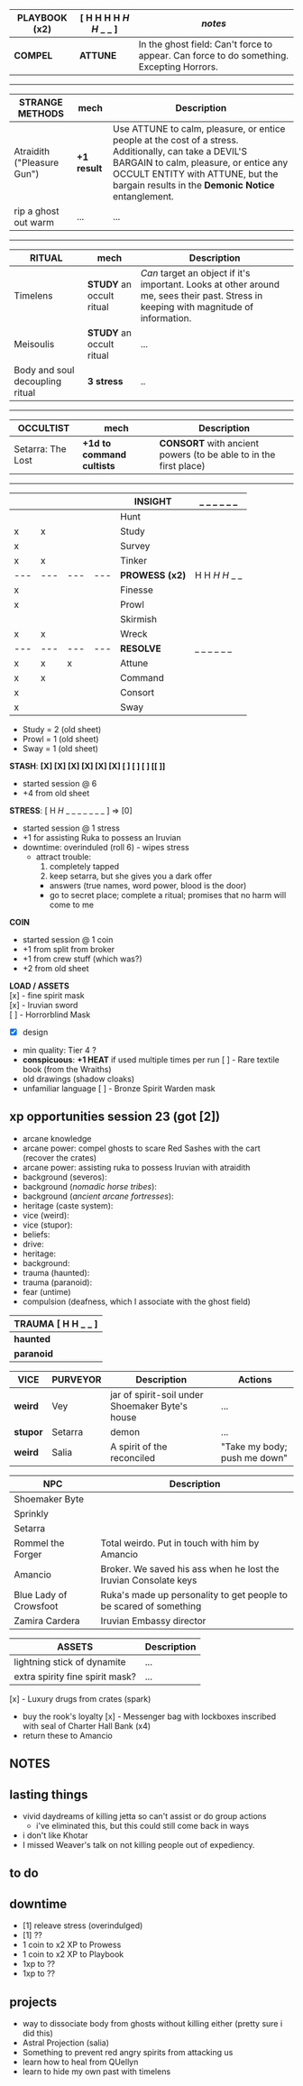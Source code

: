 
| PLAYBOOK (x2) | [ H H H H _H H_ _ _ ] | _notes_ |
| --- | --- | --- |
| __COMPEL__ |  __ATTUNE__ | In the ghost field: Can't force to appear. Can force to do something. Excepting Horrors. |
---
| __STRANGE METHODS__ |  mech | Description |
| --- | --- | --- | 
| Atraidith ("Pleasure Gun") | __+1 result__ | Use ATTUNE to calm, pleasure, or entice people at the cost of a stress. Additionally, can take a DEVIL'S BARGAIN to calm, pleasure, or entice any OCCULT ENTITY with ATTUNE, but the bargain results in the __Demonic Notice__ entanglement. |
| rip a ghost out warm | ... |  ... |
---
| __RITUAL__ |  mech | Description |
| --- | --- | --- | 
| Timelens | __STUDY__ an occult ritual | _Can_ target an object if it's important. Looks at other around me, sees their past. Stress in keeping with magnitude of information. |
| Meisoulis | __STUDY__ an occult ritual |  ... |
| Body and soul decoupling ritual | __3 stress__ | .. |
---
| __OCCULTIST__ |  mech | Description |
| --- | --- | --- | 
| Setarra: The Lost | __+1d to command cultists__  |  __CONSORT__ with ancient powers (to be able to in the first place) |
---
|  |  |  |  | __INSIGHT__ | _ _ _ _ _ _  | 
| --- | --- | --- | --- | --- | --- |
|   |   |   |   | Hunt |  | 
| x | x |   |   | Study |  | 
| x |   |   |   | Survey |  | 
| x | x |   |   | Tinker |  | 
| --- | --- | --- | --- | __PROWESS (x2)__ | H H _H H_ _ _ | 
| x |   |   |   | Finesse |  | 
| x |   |   |   | Prowl |  | 
|   |   |   |   | Skirmish |  | 
| x | x |   |   | Wreck |  | 
| --- | --- | --- | --- | __RESOLVE__ | _ _ _ _ _ _ | 
| x | x | x |   | Attune |  | 
| x | x  |   |   | Command |  | 
| x |  |   |   | Consort |  | 
| x |  |   |   | Sway |  | 

- Study =   2 (old sheet)
- Prowl = 1 (old sheet)
- Sway = 1 (old sheet)

__STASH__: __[X] [X] [X] [X] [X] [X] [ ] [ ] [ ] [[ ]]__  
- started session @ 6
- +4 from old sheet

__STRESS__: [ H _H_ _ _ _ _ _ _ _ ]  => [0]
- started session @ 1 stress  
- +1 for assisting Ruka to possess an Iruvian  
- downtime: overinduled (roll 6) - wipes stress
  - attract trouble: 
    1. completely tapped
    2. keep setarra, but she gives you a dark offer
      - answers (true names, word power, blood is the door)
      - go to secret place; complete a ritual; promises that no harm will come to me

__COIN__
- started session @ 1 coin
- +1 from split from broker
- +1 from crew stuff (which was?)
- +2 from old sheet

__LOAD / ASSETS__  
[x] - fine spirit mask  
[x] - Iruvian sword  
[ ] - Horrorblind Mask
  - [x] design
  - min quality: Tier 4 ?
  - __conspicuous__: __+1 HEAT__ if used multiple times per run
[ ] - Rare textile book (from the Wraiths)  
  - old drawings (shadow cloaks)
  - unfamiliar language
[ ] - Bronze Spirit Warden mask

## xp opportunities session 23 (got [2])

- arcane knowledge
- arcane power: compel ghosts to scare Red Sashes with the cart (recover the crates)
- arcane power: assisting ruka to possess Iruvian with atraidith
- background (severos):
- background (_nomadic horse tribes_): 
- background (_ancient arcane fortresses_): 
- heritage (caste system): 
- vice (weird): 
- vice (stupor): 
- beliefs: 
- drive: 
- heritage: 
- background: 
- trauma (haunted): 
- trauma (paranoid): 
- fear (untime)
- compulsion (deafness, which I associate with the ghost field)

| TRAUMA [ H H _ _ ] |
| --- |
| __haunted__ |
| __paranoid__ |

| VICE | PURVEYOR | Description | Actions |
| --- | --- | --- | --- |
| __weird__ | Vey | jar of spirit-soil under Shoemaker Byte's house | ... | 
| __stupor__ | Setarra | demon | ... | 
| __weird__ | Salia | A spirit of the reconciled | "Take my body; push me down" |

| NPC | Description |
| --- | --- |
| Shoemaker Byte |  |
| Sprinkly |   |
| Setarra |  |
| Rommel the Forger | Total weirdo. Put in touch with him by Amancio | 
| Amancio | Broker. We saved his ass when he lost the Iruvian Consolate keys |
| Blue Lady of Crowsfoot | Ruka's made up personality to get people to be scared of something |
| Zamira Cardera | Iruvian Embassy director |


| ASSETS | Description |
| --- | --- |
| lightning stick of dynamite | ... |
| extra spirity fine spirit mask? | ... |


[x] - Luxury drugs from crates (spark)
  - buy the rook's loyalty
[x] - Messenger bag with lockboxes inscribed with seal of Charter Hall Bank (x4)
  - return these to Amancio

## NOTES

## lasting things

- vivid daydreams of killing jetta so can't assist or do group actions
  - i've eliminated this, but this could still come back in ways
- i don't like Khotar
- I missed Weaver's talk on not killing people out of expediency.

## to do

## downtime
- [1] releave stress (overindulged)
- [1] ??
- 1 coin to x2 XP to Prowess
- 1 coin to x2 XP to Playbook
- 1xp to ??
- 1xp to ??

## projects
- way to dissociate body from ghosts without killing either (pretty sure i did this)
- Astral Projection (salia)
- Something to prevent red angry spirits from attacking us
- learn how to heal from QUellyn
- learn to hide my own past with timelens